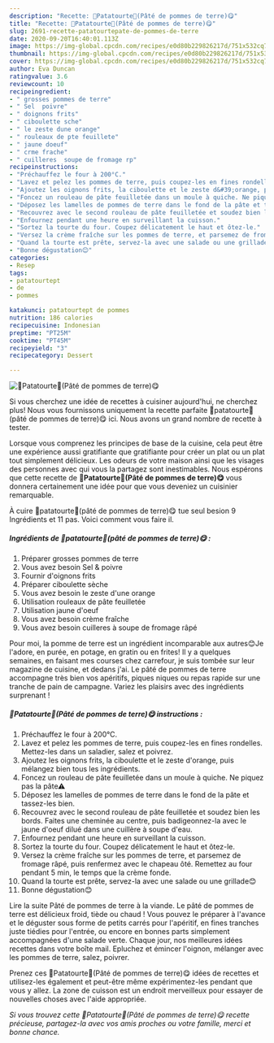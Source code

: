 ```yaml
---
description: "Recette: 🥔Patatourte🥔(Pâté de pommes de terre)😋"
title: "Recette: 🥔Patatourte🥔(Pâté de pommes de terre)😋"
slug: 2691-recette-patatourtepate-de-pommes-de-terre
date: 2020-09-20T16:40:01.113Z
image: https://img-global.cpcdn.com/recipes/e0d80b229826217d/751x532cq70/🥔patatourte🥔pate-de-pommes-de-terre😋-photo-principale-de-la-recette.jpg
thumbnail: https://img-global.cpcdn.com/recipes/e0d80b229826217d/751x532cq70/🥔patatourte🥔pate-de-pommes-de-terre😋-photo-principale-de-la-recette.jpg
cover: https://img-global.cpcdn.com/recipes/e0d80b229826217d/751x532cq70/🥔patatourte🥔pate-de-pommes-de-terre😋-photo-principale-de-la-recette.jpg
author: Eva Duncan
ratingvalue: 3.6
reviewcount: 10
recipeingredient:
- " grosses pommes de terre"
- " Sel  poivre"
- " doignons frits"
- " ciboulette sche"
- " le zeste dune orange"
- " rouleaux de pte feuillete"
- " jaune doeuf"
- " crme frache"
- " cuilleres  soupe de fromage rp"
recipeinstructions:
- "Préchauffez le four à 200°C."
- "Lavez et pelez les pommes de terre, puis coupez-les en fines rondelles. Mettez-les dans un saladier, salez et poivrez."
- "Ajoutez les oignons frits, la ciboulette et le zeste d&#39;orange, puis mélangez bien tous les ingrédients."
- "Foncez un rouleau de pâte feuilletée dans un moule à quiche. Ne piquez pas la pâte⚠"
- "Déposez les lamelles de pommes de terre dans le fond de la pâte et tassez-les bien."
- "Recouvrez avec le second rouleau de pâte feuilletée et soudez bien les bords. Faites une cheminée au centre, puis badigeonnez-la avec le jaune d&#39;oeuf dilué dans une cuillère à soupe d&#39;eau."
- "Enfournez pendant une heure en surveillant la cuisson."
- "Sortez la tourte du four. Coupez délicatement le haut et ôtez-le."
- "Versez la crème fraîche sur les pommes de terre, et parsemez de fromage râpé, puis renfermez avec le chapeau ôté. Remettez au four pendant 5 min, le temps que la crème fonde."
- "Quand la tourte est prête, servez-la avec une salade ou une grillade😊"
- "Bonne dégustation😊"
categories:
- Resep
tags:
- patatourtept
- de
- pommes

katakunci: patatourtept de pommes 
nutrition: 186 calories
recipecuisine: Indonesian
preptime: "PT25M"
cooktime: "PT45M"
recipeyield: "3"
recipecategory: Dessert

---
```



![🥔Patatourte🥔(Pâté de pommes de terre)😋](https://img-global.cpcdn.com/recipes/e0d80b229826217d/751x532cq70/🥔patatourte🥔pate-de-pommes-de-terre😋-photo-principale-de-la-recette.jpg)

Si vous cherchez une idée de recettes à cuisiner aujourd'hui, ne cherchez plus! Nous vous fournissons uniquement la recette parfaite 🥔patatourte🥔(pâté de pommes de terre)😋 ici. Nous avons un grand nombre de recette à tester.

Lorsque vous comprenez les principes de base de la cuisine, cela peut être une expérience aussi gratifiante que gratifiante pour créer un plat ou un plat tout simplement délicieux. Les odeurs de votre maison ainsi que les visages des personnes avec qui vous la partagez sont inestimables. Nous espérons que cette recette de <strong> 🥔Patatourte🥔(Pâté de pommes de terre)😋 </strong> vous donnera certainement une idée pour que vous deveniez un cuisinier remarquable.

<!--inarticleads1-->

À cuire 🥔patatourte🥔(pâté de pommes de terre)😋 tue seul besion 9 Ingrédients et 11 pas. Voici comment vous faire il.

##### Ingrédients de 🥔patatourte🥔(pâté de pommes de terre)😋 :

1. Préparer  grosses pommes de terre
1. Vous avez besoin  Sel &amp; poivre
1. Fournir  d&#39;oignons frits
1. Préparer  ciboulette sèche
1. Vous avez besoin  le zeste d&#39;une orange
1. Utilisation  rouleaux de pâte feuilletée
1. Utilisation  jaune d&#39;oeuf
1. Vous avez besoin  crème fraîche
1. Vous avez besoin  cuilleres à soupe de fromage râpé


Pour moi, la pomme de terre est un ingrédient incomparable aux autres😊Je l&#39;adore, en purée, en potage, en gratin ou en frites! Il y a quelques semaines, en faisant mes courses chez carrefour, je suis tombée sur leur magazine de cuisine, et dedans j&#39;ai. Le pâté de pommes de terre accompagne très bien vos apéritifs, piques niques ou repas rapide sur une tranche de pain de campagne. Variez les plaisirs avec des ingrédients surprenant ! 

<!--inarticleads2-->

##### 🥔Patatourte🥔(Pâté de pommes de terre)😋 instructions :

1. Préchauffez le four à 200°C.
1. Lavez et pelez les pommes de terre, puis coupez-les en fines rondelles. Mettez-les dans un saladier, salez et poivrez.
1. Ajoutez les oignons frits, la ciboulette et le zeste d&#39;orange, puis mélangez bien tous les ingrédients.
1. Foncez un rouleau de pâte feuilletée dans un moule à quiche. Ne piquez pas la pâte⚠
1. Déposez les lamelles de pommes de terre dans le fond de la pâte et tassez-les bien.
1. Recouvrez avec le second rouleau de pâte feuilletée et soudez bien les bords. Faites une cheminée au centre, puis badigeonnez-la avec le jaune d&#39;oeuf dilué dans une cuillère à soupe d&#39;eau.
1. Enfournez pendant une heure en surveillant la cuisson.
1. Sortez la tourte du four. Coupez délicatement le haut et ôtez-le.
1. Versez la crème fraîche sur les pommes de terre, et parsemez de fromage râpé, puis renfermez avec le chapeau ôté. Remettez au four pendant 5 min, le temps que la crème fonde.
1. Quand la tourte est prête, servez-la avec une salade ou une grillade😊
1. Bonne dégustation😊


Lire la suite Pâté de pommes de terre à la viande. Le pâté de pommes de terre est délicieux froid, tiède ou chaud ! Vous pouvez le préparer à l&#39;avance et le déguster sous forme de petits carrés pour l&#39;apéritif, en fines tranches juste tiédies pour l&#39;entrée, ou encore en bonnes parts simplement accompagnées d&#39;une salade verte. Chaque jour, nos meilleures idées recettes dans votre boîte mail. Epluchez et émincer l&#39;oignon, mélanger avec les pommes de terre, salez, poivrer. 

<!--inarticleads1-->

<p>
Prenez ces 🥔Patatourte🥔(Pâté de pommes de terre)😋 idées de recettes et utilisez-les également et peut-être même expérimentez-les pendant que vous y allez. La zone de cuisson est un endroit merveilleux pour essayer de nouvelles choses avec l'aide appropriée.
</p>

<p>
<i>Si vous trouvez cette 🥔Patatourte🥔(Pâté de pommes de terre)😋 recette précieuse, partagez-la avec vos amis proches ou votre famille, merci et bonne chance.</i>
</p>

